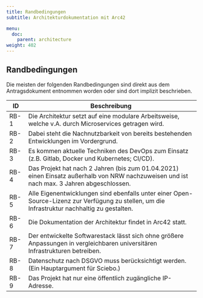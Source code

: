 ```yaml
---
title: Randbedingungen
subtitle: Architekturdokumentation mit Arc42

menu:
  doc:
    parent: architecture
weight: 402
---
```


## Randbedingungen

Die meisten der folgenden Randbedingungen sind direkt aus dem Antragsdokument entnommen worden oder sind dort implizit beschrieben.

|  ID  |                                                                 Beschreibung                                                                  |
|------|-----------------------------------------------------------------------------------------------------------------------------------------------|
| RB-1 |                     Die Architektur setzt auf eine modulare Arbeitsweise, welche v.A. durch Microservices getragen wird.                      |
| RB-2 |                             Dabei steht die Nachnutzbarkeit von bereits bestehenden Entwicklungen im Vordergrund.                             |
| RB-3 |                       Es kommen aktuelle Techniken des DevOps zum Einsatz (z.B. Gitlab, Docker und Kubernetes; CI/CD).                        |
| RB-4 |   Das Projekt hat nach 2 Jahren (bis zum 01.04.2021) einen Einsatz außerhalb von NRW nachzuweisen und ist nach max. 3 Jahren abgeschlossen.   |
| RB-5 | Alle Eigenentwicklungen sind ebenfalls unter einer Open-Source-Lizenz zur Verfügung zu stellen, um die Infrastruktur nachhaltig zu gestalten. |
| RB-6 |                                           Die Dokumentation der Architektur findet in Arc42 statt.                                            |
| RB-7 |         Der entwickelte Softwarestack lässt sich ohne größere Anpassungen in vergleichbaren universitären Infrastrukturen betreiben.          |
| RB-8 |                              Datenschutz nach DSGVO muss berücksichtigt werden. (Ein Hauptargument für Sciebo.)                               |
| RB-9 |                                          Das Projekt hat nur eine öffentlich zugängliche IP-Adresse.                                          |